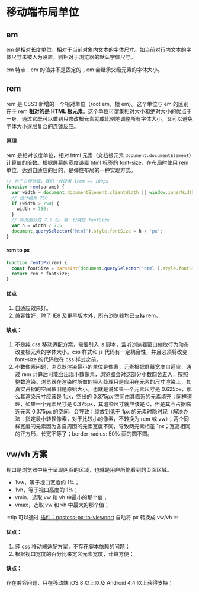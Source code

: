 # 移动端布局单位

## em

em 是相对长度单位。相对于当前对象内文本的字体尺寸。如当前对行内文本的字体尺寸未被人为设置，则相对于浏览器的默认字体尺寸。

em 特点：em 的值并不是固定的；em 会继承父级元素的字体大小。

## rem

rem 是 CSS3 新增的一个相对单位（root em，根 em）。这个单位与 em 的区别在于 rem **相对的是 HTML 根元素**。这个单位可谓集相对大小和绝对大小的优点于一身，通过它既可以做到只修改根元素就成比例地调整所有字体大小，又可以避免字体大小逐层复合的连锁反应。

#### 原理

rem 是相对长度单位，相对 html 元素（文档根元素 `document.documentElement`）计算值的倍数。根据屏幕的宽度设置 html 标签的 font-size，在布局时使用 rem 单位，达到自适应的目的，是弹性布局的一种实现方式。

```javascript
// 为了方便计算，我们一般设置 1rem == 100px
function rem(params) {
  var width = document.documentElement.clientWidth || window.innerWidth;
  // 设计稿为 750
  if (width > 750) {
    width = 750;
  }
  // 将页面分成 7.5 份，每一份就是 fontSize
  var h = width / 7.5;
  document.querySelector('html').style.fontSize = h + 'px';
}
```

#### rem to px

```javascript
function remToPx(rem) {
  const fontSize = parseInt(document.querySelector('html').style.fontSize);
  return rem * fontSize;
}
```

#### 优点

1. 自适应效果好。
2. 兼容性好，除了 IE8 及更早版本外，所有浏览器均已支持 rem。

#### 缺点：

1. 不是纯 css 移动适配方案，需要引入 js 脚本，监听浏览器窗口缩放行为动态改变根元素的字体大小。css 样式和 js 代码有一定耦合性，并且必须将改变 font-size 的代码放在 css 样式之前。
2. 小数像素问题，浏览器渲染最小的单位是像素，元素根据屏幕宽度自适应，通过 rem 计算后可能会出现小数像素，浏览器会对这部分小数四舍五入，按照整数渲染。浏览器在渲染时所做的摄入处理只是应用在元素的尺寸渲染上，其真实占据的空间依旧是原始大小。也就是说如果一个元素尺寸是 0.625px，那么其渲染尺寸应该是 1px，空出的 0.375px 空间由其临近的元素填充；同样道理，如果一个元素尺寸是 0.375px，其渲染尺寸就应该是 0，但是其会占据临近元素 0.375px 的空间。会导致：缩放到低于 1px 的元素时隐时现（解决办法：指定最小转换像素，对于比较小的像素，不转换为 rem 或 vw）；两个同样宽度的元素因为各自周围的元素宽度不同，导致两元素相差 1px；宽高相同的正方形，长宽不等了；border-radius: 50% 画的圆不圆。

## vw/vh 方案

视口是浏览器中用于呈现网页的区域，也就是用户所能看到的页面区域。

- 1vw，等于视口宽度的 1%；
- 1vh，等于视口高度的 1%；
- vmin，选取 vw 和 vh 中最小的那个值；
- vmax，选取 vw 和 vh 中最大的那个值；

:::tip
可以通过 [插件：postcss-px-to-viewport](https://www.npmjs.com/package/postcss-px-to-viewport) 自动将 px 转换成 vw/vh
:::

#### 优点：

1. 纯 css 移动端适配方案，不存在脚本依赖的问题；
2. 根据视口宽度的百分比来定义元素宽度，计算方便；

#### 缺点：

存在兼容问题，只在移动端 iOS 8 以上以及 Android 4.4 以上获得支持；
